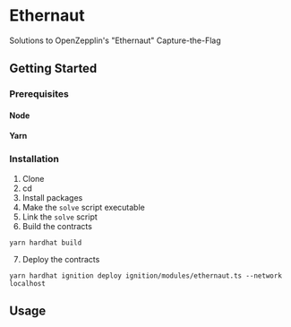 # Ethernaut
Solutions to OpenZepplin's "Ethernaut" Capture-the-Flag

## Getting Started
### Prerequisites
#### Node
#### Yarn

### Installation
1. Clone
2. cd
3. Install packages
4. Make the `solve` script executable
5. Link the `solve` script
6. Build the contracts
```
yarn hardhat build
```

7. Deploy the contracts
```
yarn hardhat ignition deploy ignition/modules/ethernaut.ts --network localhost
```

## Usage

